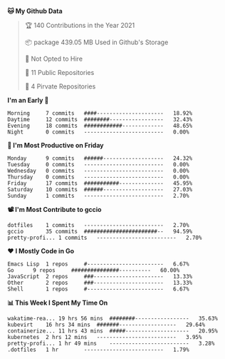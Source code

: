 <!--START_SECTION:waka-->
**🐱 My Github Data**
> 🏆 140 Contributions in the Year 2021
 >
> 📦 package 439.05 MB Used in Github's Storage
 >
> 🚫 Not Opted to Hire
 >
> 🚪 11 Public Repositories
 >
> 🔑 4 Pirvate Repositories
 >

**I'm an Early 🐤** 
```text
Morning		7 commits	####---------------------	18.92%
Daytime		12 commits	########-----------------	32.43%
Evening		18 commits	############-------------	48.65%
Night		0 commits	-------------------------	0.00%
```

**📅 I'm Most Productive on Friday**
```text
Monday		9 commits	######-------------------	24.32%
Tuesday		0 commits	-------------------------	0.00%
Wednesday	0 commits	-------------------------	0.00%
Thursday	0 commits	-------------------------	0.00%
Friday		17 commits	###########--------------	45.95%
Saturday	10 commits	######-------------------	27.03%
Sunday		1 commits	-------------------------	2.70%
```

**📽 I'm Most Contribute to gccio**
```text
dotfiles	1 commits	-------------------------	2.70%
gccio		35 commits	#######################--	94.59%
pretty-profi...	1 commits	-------------------------	2.70%
```


**❤ I Mostly Code in Go**

```text
Emacs Lisp	1 repos		#------------------------	6.67%
Go		9 repos		###############----------	60.00%
JavaScript	2 repos		###----------------------	13.33%
Other		2 repos		###----------------------	13.33%
Shell		1 repos		#------------------------	6.67%
```

**📊 This Week I Spent My Time On**
```text
wakatime-rea...	19 hrs 56 mins	########-----------------	35.63%
kubevirt	16 hrs 34 mins	#######------------------	29.64%
containerize...	11 hrs 43 mins	#####--------------------	20.95%
kubernetes	2 hrs 12 mins	-------------------------	3.95%
pretty-profi...	1 hr 49 mins	-------------------------	3.28%
.dotfiles	1 hr		-------------------------	1.79%
```

<!--END_SECTION:waka-->
